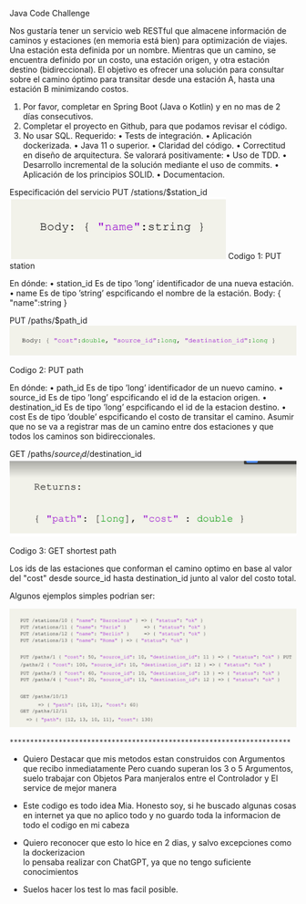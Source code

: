 Java Code Challenge

Nos gustaría tener un servicio web RESTful que almacene información de caminos y estaciones (en
memoria está bien) para optimización de viajes.
Una estación esta definida por un nombre. Mientras que un camino, se encuentra definido por
un costo, una estación origen, y otra estación destino (bidireccional). El objetivo es ofrecer una
solución para consultar sobre el camino óptimo para transitar desde una estación A, hasta una
estación B minimizando costos.

1. Por favor, completar en Spring Boot (Java o Kotlin) y en no mas de 2 días consecutivos.
2. Completar el proyecto en Github, para que podamos revisar el código.
3. No usar SQL.
Requerido:
• Tests de integración.
• Aplicación dockerizada.
• Java 11 o superior.
• Claridad del código.
• Correctitud en diseño de arquitectura.
Se valorará positivamente:
• Uso de TDD.
• Desarrollo incremental de la solución mediante el uso de commits.
• Aplicación de los principios SOLID.
• Documentacion.

Especificación del servicio
PUT /stations/$station_id
<img alt="1.PNG" src="imagenes%2F1.PNG"/>
Codigo 1: PUT station

En dónde:
• station_id Es de tipo ’long’ identificador de una nueva estación. •
name Es de tipo ’string’ espcificando el nombre de la estación.
Body: { "name":string }

PUT /paths/$path_id
<img alt="2.PNG" src="imagenes%2F2.PNG"/>

Codigo 2: PUT path

En dónde:
• path_id Es de tipo ’long’ identificador de un nuevo camino.
• source_id Es de tipo ’long’ espcificando el id de la estacion origen.
• destination_id Es de tipo ’long’ espcificando el id de la estacion destino.
• cost Es de tipo ’double’ espcificando el costo de transitar el camino.
Asumir que no se va a registrar mas de un camino entre dos estaciones y que todos los caminos
son bidireccionales.

GET /paths/$source_id/$destination_id
<img alt="3.PNG" src="imagenes%2F3.PNG"/>

Codigo 3: GET shortest path

Los ids de las estaciones que conforman el camino optimo en base al valor del "cost" desde
source_id hasta destination_id junto al valor del costo total.

Algunos ejemplos simples podrian ser:

<img alt="4.PNG" src="imagenes%2F4.PNG"/>


    *********************************************************************

* Quiero Destacar que mis metodos estan construidos con Argumentos que recibo inmediatamente
 Pero cuando superan los 3 o 5 Argumentos, suelo trabajar con Objetos
 Para manjeralos entre el Controlador y El service de mejor manera
 
* Este codigo es todo idea Mia. Honesto soy, si he buscado algunas cosas en internet 
 ya que no aplico todo y no guardo toda la informacion de todo el codigo en mi cabeza

* Quiero reconocer que esto lo hice en 2 dias, y salvo excepciones como la dockerizacion  
 lo pensaba realizar con ChatGPT, ya que no tengo suficiente conocimientos

* Suelos hacer los test lo mas facil posible. 
 

